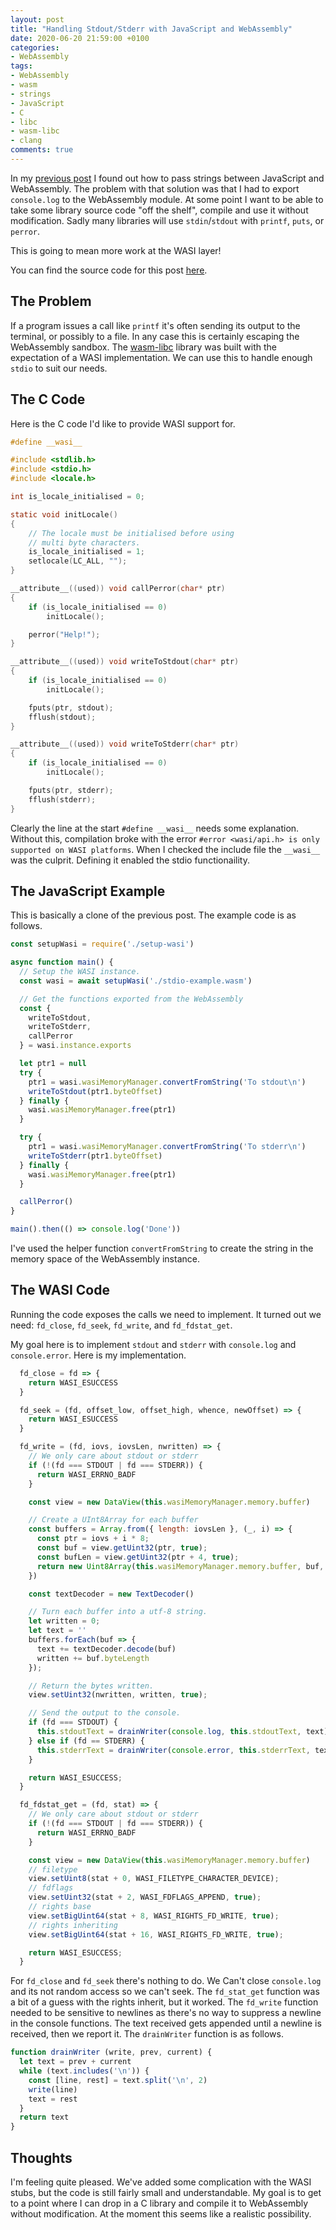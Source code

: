 ```yaml
---
layout: post
title: "Handling Stdout/Stderr with JavaScript and WebAssembly"
date: 2020-06-20 21:59:00 +0100
categories:
- WebAssembly
tags:
- WebAssembly
- wasm
- strings
- JavaScript
- C
- libc
- wasm-libc
- clang
comments: true
---
```


In my
[previous post](https://rob-blackbourn.github.io/blog/2020/06/20/wasm-string-passing/)
I found out how to pass strings between JavaScript and WebAssembly. The problem
with that solution was that I had to export `console.log` to the WebAssembly
module. At some point I want to be able to take some library source code "off
the shelf", compile and use it without modification.
Sadly many libraries will use `stdin`/`stdout`
with `printf`, `puts`, or `perror`.

This is going to mean more work at the WASI layer!

You can find the source code for this post
[here](https://github.com/rob-blackbourn/example-wasm-stdout-stderr).

## The Problem

If a program issues a call like `printf` it's often sending its output to the
terminal, or possibly to a file. In any case this is certainly escaping the
WebAssembly sandbox. The
[wasm-libc](https://github.com/WebAssembly/wasi-libc)
library was built with the expectation of a WASI implementation. We can use this
to handle enough `stdio` to suit our needs.

## The C Code

Here is the C code I'd like to provide WASI support for.

```c
#define __wasi__

#include <stdlib.h>
#include <stdio.h>
#include <locale.h>

int is_locale_initialised = 0;

static void initLocale()
{
    // The locale must be initialised before using
    // multi byte characters.
    is_locale_initialised = 1;
    setlocale(LC_ALL, "");
}

__attribute__((used)) void callPerror(char* ptr)
{
    if (is_locale_initialised == 0)
        initLocale();

    perror("Help!");
}

__attribute__((used)) void writeToStdout(char* ptr)
{
    if (is_locale_initialised == 0)
        initLocale();

    fputs(ptr, stdout);
    fflush(stdout);
}

__attribute__((used)) void writeToStderr(char* ptr)
{
    if (is_locale_initialised == 0)
        initLocale();

    fputs(ptr, stderr);
    fflush(stderr);
}
```

Clearly the line at the start `#define __wasi__` needs some explanation. Without
this, compilation broke with the error
`#error <wasi/api.h> is only supported on WASI platforms`. When I checked the
include file the `__wasi__` was the culprit. Defining it enabled the
stdio functionaility.

## The JavaScript Example

This is basically a clone of the previous post. The example code is as follows.

```javascript
const setupWasi = require('./setup-wasi')

async function main() {
  // Setup the WASI instance.
  const wasi = await setupWasi('./stdio-example.wasm')

  // Get the functions exported from the WebAssembly
  const {
    writeToStdout,
    writeToStderr,
    callPerror
  } = wasi.instance.exports

  let ptr1 = null
  try {
    ptr1 = wasi.wasiMemoryManager.convertFromString('To stdout\n')
    writeToStdout(ptr1.byteOffset)
  } finally {
    wasi.wasiMemoryManager.free(ptr1)
  }

  try {
    ptr1 = wasi.wasiMemoryManager.convertFromString('To stderr\n')
    writeToStderr(ptr1.byteOffset)
  } finally {
    wasi.wasiMemoryManager.free(ptr1)
  }

  callPerror()
}

main().then(() => console.log('Done'))
```

I've used the helper function `convertFromString` to create the string in the
memory space of the WebAssembly instance.

## The WASI Code

Running the code exposes the calls we need to implement. It turned out we need:
`fd_close`, `fd_seek`, `fd_write`, and `fd_fdstat_get`.

My goal here is to implement `stdout` and `stderr` with `console.log` and
`console.error`. Here is my implementation.

```javascript
  fd_close = fd => {
    return WASI_ESUCCESS
  }

  fd_seek = (fd, offset_low, offset_high, whence, newOffset) => {
    return WASI_ESUCCESS
  }

  fd_write = (fd, iovs, iovsLen, nwritten) => {
    // We only care about stdout or stderr
    if (!(fd === STDOUT | fd === STDERR)) {
      return WASI_ERRNO_BADF
    }

    const view = new DataView(this.wasiMemoryManager.memory.buffer)

    // Create a UInt8Array for each buffer
    const buffers = Array.from({ length: iovsLen }, (_, i) => {
      const ptr = iovs + i * 8;
      const buf = view.getUint32(ptr, true);
      const bufLen = view.getUint32(ptr + 4, true);
      return new Uint8Array(this.wasiMemoryManager.memory.buffer, buf, bufLen);
    })

    const textDecoder = new TextDecoder()

    // Turn each buffer into a utf-8 string.
    let written = 0;
    let text = ''
    buffers.forEach(buf => {
      text += textDecoder.decode(buf)
      written += buf.byteLength
    });

    // Return the bytes written.
    view.setUint32(nwritten, written, true);

    // Send the output to the console.
    if (fd === STDOUT) {
      this.stdoutText = drainWriter(console.log, this.stdoutText, text)
    } else if (fd == STDERR) {
      this.stderrText = drainWriter(console.error, this.stderrText, text)
    }

    return WASI_ESUCCESS;
  }

  fd_fdstat_get = (fd, stat) => {
    // We only care about stdout or stderr
    if (!(fd === STDOUT | fd === STDERR)) {
      return WASI_ERRNO_BADF
    }

    const view = new DataView(this.wasiMemoryManager.memory.buffer)
    // filetype
    view.setUint8(stat + 0, WASI_FILETYPE_CHARACTER_DEVICE);
    // fdflags
    view.setUint32(stat + 2, WASI_FDFLAGS_APPEND, true);
    // rights base
    view.setBigUint64(stat + 8, WASI_RIGHTS_FD_WRITE, true);
    // rights inheriting
    view.setBigUint64(stat + 16, WASI_RIGHTS_FD_WRITE, true);        

    return WASI_ESUCCESS;
  }
```

For `fd_close` and `fd_seek` there's nothing to do. We Can't close `console.log`
and its not random access so we can't seek.
The `fd_stat_get` function was a bit of a guess with
the rights inherit, but it worked. The `fd_write` function needed to be sensitive to newlines as there's no way to suppress a newline in
the console functions. The text received gets appended until a newline is received, then we report it. The
`drainWriter` function is as follows.

```javascript
function drainWriter (write, prev, current) {
  let text = prev + current
  while (text.includes('\n')) {
    const [line, rest] = text.split('\n', 2)
    write(line)
    text = rest
  }
  return text
}
```

## Thoughts

I'm feeling quite pleased. We've added some complication with the WASI
stubs, but the code is still fairly small and understandable. My goal
is to get to a point where I can drop in a C library and compile it to
WebAssembly without modification. At the moment this seems like a
realistic possibility.
